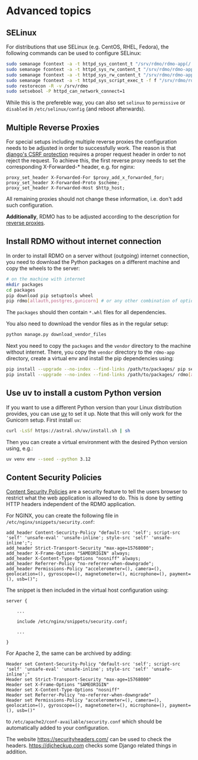 # Advanced topics

## SELinux

For distributions that use SELinux (e.g. CentOS, RHEL, Fedora), the following commands can be used to configure SELinux:

```bash
sudo semanage fcontext -a -t httpd_sys_content_t "/srv/rdmo/rdmo-app(/.*)?"
sudo semanage fcontext -a -t httpd_sys_rw_content_t "/srv/rdmo/rdmo-app/static_root/CACHE(/.*)?"
sudo semanage fcontext -a -t httpd_sys_rw_content_t "/srv/rdmo/rdmo-app/log(/.*)?"
sudo semanage fcontext -a -t httpd_sys_script_exec_t -f f "/srv/rdmo/rdmo-app/env(/.*)?/.+\.so(\.[^/]*)*"
sudo restorecon -R -v /srv/rdmo
sudo setsebool -P httpd_can_network_connect=1
```

While this is the prefereble way, you can also set `selinux` to `permissive` or `disabled` in `/etc/selinux/config` (and reboot afterwards).

## Multiple Reverse Proxies

For special setups including multiple reverse proxies the configuration needs to be adjusted in order to successfully work.
The reason is that [django's CSRF protection](https://docs.djangoproject.com/en/4.2/ref/csrf/#how-it-works) requires a proper request header in order to not reject the request.
To achieve this, the first reverse proxy needs to set the corresponding X-Forwarded-* header, e.g. for nginx:

```
proxy_set_header X-Forwarded-For $proxy_add_x_forwarded_for;
proxy_set_header X-Forwarded-Proto $scheme;
proxy_set_header X-Forwarded-Host $http_host;
```

All remaining proxies should not change these information, i.e. don't add such configuration.

**Additionally**, RDMO has to be adjusted according to the description for [reverse proxies](../configuration/general.html#optional-reverse-proxy).

## Install RDMO without internet connection

In order to install RDMO on a server without (outgoing) internet connection, you need to download the Python packages on a different machine and copy the wheels to the server:

```bash
# on the machine with internet
mkdir packages
cd packages
pip download pip setuptools wheel
pip rdmo[allauth,postgres,gunicorn] # or any other combination of optional dependencies
```

The `packages` should then contain `*.whl` files for all dependencies.

You also need to download the vendor files as in the regular setup:

```python
python manage.py download_vendor_files
```

Next you need to copy the `packages` and the `vendor` directory to the machine without internet. There, you copy the `vendor` directory to the `rdmo-app` directory, create a virtual env and install the pip dependencies using:

```bash
pip install --upgrade --no-index --find-links /path/to/packages/ pip setuptools wheel
pip install --upgrade --no-index --find-links /path/to/packages/ rdmo[allauth,postgres,gunicorn]
```

## Use uv to install a custom Python version

If you want to use a different Python version than your Linux distribution provides, you can use [uv](https://github.com/astral-sh/uv) to set it up. Note that this will only work for the Gunicorn setup. First install `uv`:

```bash
curl -LsSf https://astral.sh/uv/install.sh | sh
```

Then you can create a virtual environment with the desired Python version using, e.g.:

```bash
uv venv env --seed --python 3.12
```

## Content Security Policies

[Content Security Policies](https://en.wikipedia.org/wiki/Content_Security_Policy) are a security feature to tell the users browser to restrict what the web application is allowed to do. This is done by setting HTTP headers independent of the RDMO application.

For NGINX, you can create the following file in `/etc/nginx/snippets/security.conf`:

```nginx
add_header Content-Security-Policy "default-src 'self'; script-src 'self' 'unsafe-eval' 'unsafe-inline'; style-src 'self' 'unsafe-inline';";
add_header Strict-Transport-Security "max-age=15768000";
add_header X-Frame-Options "SAMEORIGIN" always;
add_header X-Content-Type-Options "nosniff" always;
add_header Referrer-Policy "no-referrer-when-downgrade";
add_header Permissions-Policy "accelerometer=(), camera=(), geolocation=(), gyroscope=(), magnetometer=(), microphone=(), payment=(), usb=()";
```

The snippet is then included in the virtual host configuration using:

```
server {

    ...

    include /etc/nginx/snippets/security.conf;

    ...

}
```

For Apache 2, the same can be archived by adding:

```
Header set Content-Security-Policy "default-src 'self'; script-src 'self' 'unsafe-eval' 'unsafe-inline'; style-src 'self' 'unsafe-inline';"
Header set Strict-Transport-Security "max-age=15768000"
Header set X-Frame-Options "SAMEORIGIN"
Header set X-Content-Type-Options "nosniff"
Header set Referrer-Policy "no-referrer-when-downgrade"
Header set Permissions-Policy "accelerometer=(), camera=(), geolocation=(), gyroscope=(), magnetometer=(), microphone=(), payment=(), usb=()"
```

to `/etc/apache2/conf-available/security.conf` which should be automatically added to your configuration.

The website <https://securityheaders.com/> can be used to check the headers. <https://djcheckup.com> checks some Django related things in addition.
